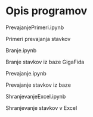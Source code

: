 # Opis programov
PrevajanjePrimeri.ipynb

Primeri prevajanja stavkov

Branje.ipynb

Branje stavkov iz baze GigaFida

Prevajanje.ipynb

Prevajanje stavkov iz baze

ShranjevanjeExcel.ipynb

Shranjevanje stavkov v Excel

